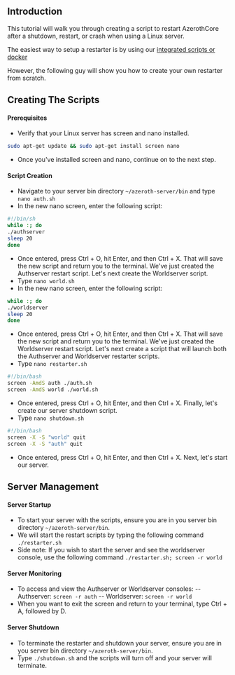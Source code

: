 ## Introduction
This tutorial will walk you through creating a script to restart AzerothCore after a shutdown, restart, or crash when using a Linux server.

The easiest way to setup a restarter is by using our [integrated scripts or docker](how-to-restart-and-debug.md)

However, the following guy will show you how to create your own restarter from scratch.

## Creating The Scripts
#### Prerequisites
- Verify that your Linux server has screen and nano installed.

```sh
sudo apt-get update && sudo apt-get install screen nano
```

- Once you've installed screen and nano, continue on to the next step.

#### Script Creation
- Navigate to your server bin directory `~/azeroth-server/bin` and type `nano auth.sh`
- In the new nano screen, enter the following script:

```sh
#!/bin/sh
while :; do
./authserver
sleep 20
done
```

- Once entered, press Ctrl + O, hit Enter, and then Ctrl + X. That will save the new script and return you to the terminal. We've just created the Authserver restart script. Let's next create the Worldserver script.
- Type `nano world.sh`
- In the new nano screen, enter the following script:

```sh
while :; do
./worldserver
sleep 20
done
```

- Once entered, press Ctrl + O, hit Enter, and then Ctrl + X. That will save the new script and return you to the terminal. We've just created the Worldserver restart script. Let's next create a script that will launch both the Authserver and Worldserver restarter scripts.
- Type `nano restarter.sh`

```sh
#!/bin/bash
screen -AmdS auth ./auth.sh
screen -AmdS world ./world.sh
```

- Once entered, press Ctrl + O, hit Enter, and then Ctrl + X. Finally, let's create our server shutdown script.
- Type `nano shutdown.sh`

```sh
#!/bin/bash
screen -X -S "world" quit
screen -X -S "auth" quit
```

- Once entered, press Ctrl + O, hit Enter, and then Ctrl + X. Next, let's start our server.

## Server Management
#### Server Startup
- To start your server with the scripts, ensure you are in you server bin directory `~/azeroth-server/bin`.
- We will start the restart scripts by typing the following command `./restarter.sh`
- Side note: If you wish to start the server and see the worldserver console, use the following command `./restarter.sh; screen -r world`

#### Server Monitoring
- To access and view the Authserver or Worldserver consoles:
-- Authserver: `screen -r auth`
-- Worldserver: `screen -r world`
- When you want to exit the screen and return to your terminal, type Ctrl + A, followed by D.

#### Server Shutdown
- To terminate the restarter and shutdown your server, ensure you are in you server bin directory `~/azeroth-server/bin`.
- Type `./shutdown.sh` and the scripts will turn off and your server will terminate.

